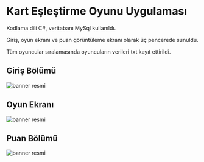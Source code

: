 # Kart Eşleştirme Oyunu Uygulaması


Kodlama dili C#, veritabanı MySql kullanıldı. 


Giriş, oyun ekranı ve puan görüntüleme ekranı olarak üç pencerede sunuldu.

Tüm oyuncular sıralamasında oyuncuların verileri txt kayıt ettirildi.


## Giriş Bölümü
![banner resmi](https://github.com/EfecanDemir/kelimeoyunu/blob/main/g%C3%B6rseller/anaekrangoruntu.JPG)

## Oyun Ekranı
![banner resmi](https://github.com/EfecanDemir/kelimeoyunu/blob/main/g%C3%B6rseller/oyunekrangoruntusu.JPG)

## Puan Bölümü
![banner resmi](https://github.com/EfecanDemir/kelimeoyunu/blob/main/g%C3%B6rseller/sorueklemegoruntusu.JPG)

